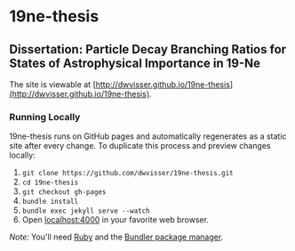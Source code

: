 19ne-thesis
===========

## Dissertation: Particle Decay Branching Ratios for States of Astrophysical Importance in 19-Ne

The site is viewable at
[http://dwvisser.github.io/19ne-thesis](http://dwvisser.github.io/19ne-thesis).

### Running Locally

19ne-thesis runs on GitHub pages and automatically regenerates as a static
site after every change. To duplicate this process and preview changes 
locally:

1. `git clone https://github.com/dwvisser/19ne-thesis.git`
2. `cd 19ne-thesis`
3. `git checkout gh-pages`
4. `bundle install`
5. `bundle exec jekyll serve --watch`
6. Open [localhost:4000](http://localhost:4000) in your favorite web browser.

*Note:* You'll need [Ruby](http://www.ruby-lang.org/) and the 
[Bundler package manager](http://gembundler.com/).